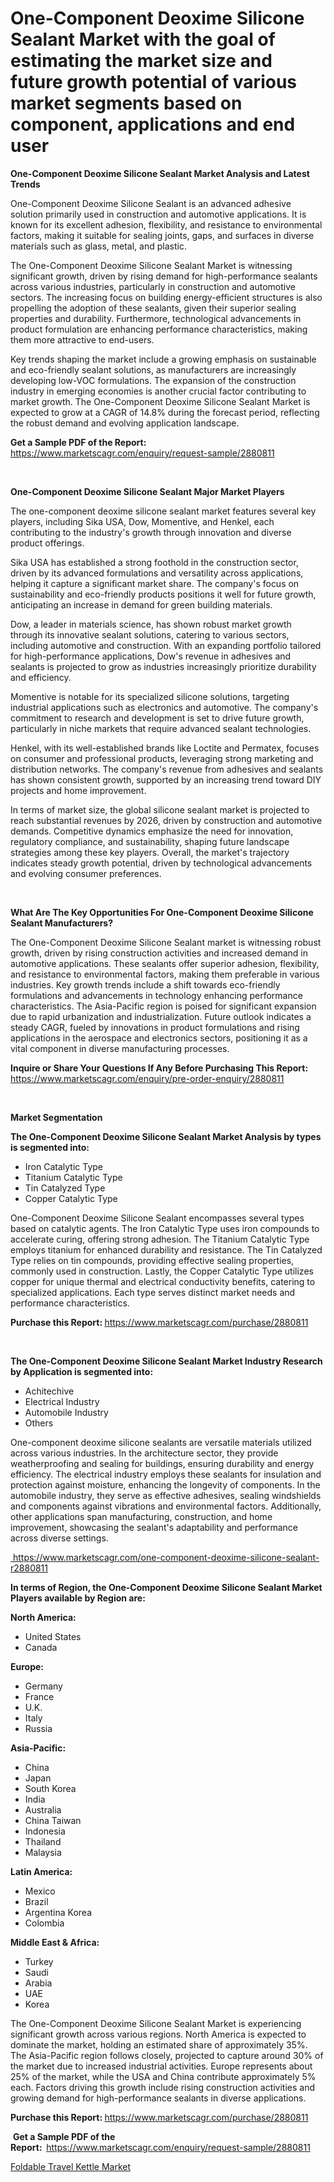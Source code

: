 <p><h1>One-Component Deoxime Silicone Sealant Market with the goal of estimating the market size and future growth potential of various market segments based on component, applications and end user</h1></p><p><strong>One-Component Deoxime Silicone Sealant Market Analysis and Latest Trends</strong></p>
<p><p>One-Component Deoxime Silicone Sealant is an advanced adhesive solution primarily used in construction and automotive applications. It is known for its excellent adhesion, flexibility, and resistance to environmental factors, making it suitable for sealing joints, gaps, and surfaces in diverse materials such as glass, metal, and plastic. </p><p>The One-Component Deoxime Silicone Sealant Market is witnessing significant growth, driven by rising demand for high-performance sealants across various industries, particularly in construction and automotive sectors. The increasing focus on building energy-efficient structures is also propelling the adoption of these sealants, given their superior sealing properties and durability. Furthermore, technological advancements in product formulation are enhancing performance characteristics, making them more attractive to end-users.</p><p>Key trends shaping the market include a growing emphasis on sustainable and eco-friendly sealant solutions, as manufacturers are increasingly developing low-VOC formulations. The expansion of the construction industry in emerging economies is another crucial factor contributing to market growth. The One-Component Deoxime Silicone Sealant Market is expected to grow at a CAGR of 14.8% during the forecast period, reflecting the robust demand and evolving application landscape.</p></p>
<p><strong>Get a Sample PDF of the Report:&nbsp;</strong> <a href="https://www.marketscagr.com/enquiry/request-sample/2880811?utm_campaign=2893&utm_medium=2&utm_source=Github&utm_content=ia&utm_term=12032025&utm_id=one-component-deoxime-silicone-sealant">https://www.marketscagr.com/enquiry/request-sample/2880811</a></p>
<p>&nbsp;</p>
<p><strong>One-Component Deoxime Silicone Sealant Major Market Players</strong></p>
<p><p>The one-component deoxime silicone sealant market features several key players, including Sika USA, Dow, Momentive, and Henkel, each contributing to the industry's growth through innovation and diverse product offerings. </p><p>Sika USA has established a strong foothold in the construction sector, driven by its advanced formulations and versatility across applications, helping it capture a significant market share. The company's focus on sustainability and eco-friendly products positions it well for future growth, anticipating an increase in demand for green building materials.</p><p>Dow, a leader in materials science, has shown robust market growth through its innovative sealant solutions, catering to various sectors, including automotive and construction. With an expanding portfolio tailored for high-performance applications, Dow's revenue in adhesives and sealants is projected to grow as industries increasingly prioritize durability and efficiency.</p><p>Momentive is notable for its specialized silicone solutions, targeting industrial applications such as electronics and automotive. The company's commitment to research and development is set to drive future growth, particularly in niche markets that require advanced sealant technologies.</p><p>Henkel, with its well-established brands like Loctite and Permatex, focuses on consumer and professional products, leveraging strong marketing and distribution networks. The company's revenue from adhesives and sealants has shown consistent growth, supported by an increasing trend toward DIY projects and home improvement.</p><p>In terms of market size, the global silicone sealant market is projected to reach substantial revenues by 2026, driven by construction and automotive demands. Competitive dynamics emphasize the need for innovation, regulatory compliance, and sustainability, shaping future landscape strategies among these key players. Overall, the market's trajectory indicates steady growth potential, driven by technological advancements and evolving consumer preferences.</p></p>
<p>&nbsp;</p>
<p><strong>What Are The Key Opportunities For One-Component Deoxime Silicone Sealant Manufacturers?</strong></p>
<p><p>The One-Component Deoxime Silicone Sealant market is witnessing robust growth, driven by rising construction activities and increased demand in automotive applications. These sealants offer superior adhesion, flexibility, and resistance to environmental factors, making them preferable in various industries. Key growth trends include a shift towards eco-friendly formulations and advancements in technology enhancing performance characteristics. The Asia-Pacific region is poised for significant expansion due to rapid urbanization and industrialization. Future outlook indicates a steady CAGR, fueled by innovations in product formulations and rising applications in the aerospace and electronics sectors, positioning it as a vital component in diverse manufacturing processes.</p></p>
<p><strong>Inquire or Share Your Questions If Any Before Purchasing This Report:</strong> <a href="https://www.marketscagr.com/enquiry/pre-order-enquiry/2880811?utm_campaign=2893&utm_medium=2&utm_source=Github&utm_content=ia&utm_term=12032025&utm_id=one-component-deoxime-silicone-sealant">https://www.marketscagr.com/enquiry/pre-order-enquiry/2880811</a></p>
<p>&nbsp;</p>
<p><strong>Market Segmentation</strong></p>
<p><strong>The One-Component Deoxime Silicone Sealant Market Analysis by types is segmented into:</strong></p>
<p><ul><li>Iron Catalytic Type</li><li>Titanium Catalytic Type</li><li>Tin Catalyzed Type</li><li>Copper Catalytic Type</li></ul></p>
<p><p>One-Component Deoxime Silicone Sealant encompasses several types based on catalytic agents. The Iron Catalytic Type uses iron compounds to accelerate curing, offering strong adhesion. The Titanium Catalytic Type employs titanium for enhanced durability and resistance. The Tin Catalyzed Type relies on tin compounds, providing effective sealing properties, commonly used in construction. Lastly, the Copper Catalytic Type utilizes copper for unique thermal and electrical conductivity benefits, catering to specialized applications. Each type serves distinct market needs and performance characteristics.</p></p>
<p><strong>Purchase this Report:&nbsp;</strong><a href="https://www.marketscagr.com/purchase/2880811?utm_campaign=2893&utm_medium=2&utm_source=Github&utm_content=ia&utm_term=12032025&utm_id=one-component-deoxime-silicone-sealant">https://www.marketscagr.com/purchase/2880811</a></p>
<p>&nbsp;</p>
<p><strong>The One-Component Deoxime Silicone Sealant Market Industry Research by Application is segmented into:</strong></p>
<p><ul><li>Achitechive</li><li>Electrical Industry</li><li>Automobile Industry</li><li>Others</li></ul></p>
<p><p>One-component deoxime silicone sealants are versatile materials utilized across various industries. In the architecture sector, they provide weatherproofing and sealing for buildings, ensuring durability and energy efficiency. The electrical industry employs these sealants for insulation and protection against moisture, enhancing the longevity of components. In the automobile industry, they serve as effective adhesives, sealing windshields and components against vibrations and environmental factors. Additionally, other applications span manufacturing, construction, and home improvement, showcasing the sealant's adaptability and performance across diverse settings.</p></p>
<p><a href="https://www.marketscagr.com/one-component-deoxime-silicone-sealant-r2880811?utm_campaign=2893&utm_medium=2&utm_source=Github&utm_content=ia&utm_term=12032025&utm_id=one-component-deoxime-silicone-sealant">&nbsp;https://www.marketscagr.com/one-component-deoxime-silicone-sealant-r2880811</a></p>
<p><strong>In terms of Region, the One-Component Deoxime Silicone Sealant Market Players available by Region are:</strong></p>
<p>
    <p> <strong> North America: </strong>
        <ul>
            <li>United States</li>
            <li>Canada</li>
        </ul>
        </p> 
    <p> <strong> Europe: </strong>
        <ul>
            <li>Germany</li>
            <li>France</li>
            <li>U.K.</li>
            <li>Italy</li>
            <li>Russia</li>
        </ul>
        </p> 
    <p> <strong> Asia-Pacific: </strong>
        <ul>
            <li>China</li>
            <li>Japan</li>
            <li>South Korea</li>
            <li>India</li>
            <li>Australia</li>
            <li>China Taiwan</li>
            <li>Indonesia</li>
            <li>Thailand</li>
            <li>Malaysia</li>
        </ul>
        </p> 
    <p> <strong> Latin America: </strong>
        <ul>
            <li>Mexico</li>
            <li>Brazil</li>
            <li>Argentina Korea</li>
            <li>Colombia</li>
        </ul>
        </p> 
    <p> <strong> Middle East & Africa: </strong>
        <ul>
            <li>Turkey</li>
            <li>Saudi</li>
            <li>Arabia</li>
            <li>UAE</li>
            <li>Korea</li>
        </ul>
    </p>
    </p>
<p><p>The One-Component Deoxime Silicone Sealant Market is experiencing significant growth across various regions. North America is expected to dominate the market, holding an estimated share of approximately 35%. The Asia-Pacific region follows closely, projected to capture around 30% of the market due to increased industrial activities. Europe represents about 25% of the market, while the USA and China contribute approximately 5% each. Factors driving this growth include rising construction activities and growing demand for high-performance sealants in diverse applications.</p></p>
<p><strong>Purchase this Report: </strong><a href="https://www.marketscagr.com/purchase/2880811?utm_campaign=2893&utm_medium=2&utm_source=Github&utm_content=ia&utm_term=12032025&utm_id=one-component-deoxime-silicone-sealant">https://www.marketscagr.com/purchase/2880811</a></p>
<p>&nbsp;<strong>Get a Sample PDF of the Report:&nbsp;&nbsp;</strong><a href="https://www.marketscagr.com/enquiry/request-sample/2880811?utm_campaign=2893&utm_medium=2&utm_source=Github&utm_content=ia&utm_term=12032025&utm_id=one-component-deoxime-silicone-sealant">https://www.marketscagr.com/enquiry/request-sample/2880811</a></p>
<p><strong></strong></p>
<p><p><a href="https://github.com/adyawafurber1/Market-Research-Report-List-1/blob/main/foldable-travel-kettle-market.md?utm_campaign=2893&utm_medium=2&utm_source=Github&utm_content=ia&utm_term=12032025&utm_id=one-component-deoxime-silicone-sealant">Foldable Travel Kettle Market</a></p></p>